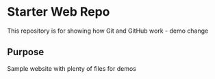 # Starter Web Repo

This repository is for showing how Git and GitHub work - demo change

## Purpose

Sample website with plenty of files for demos
